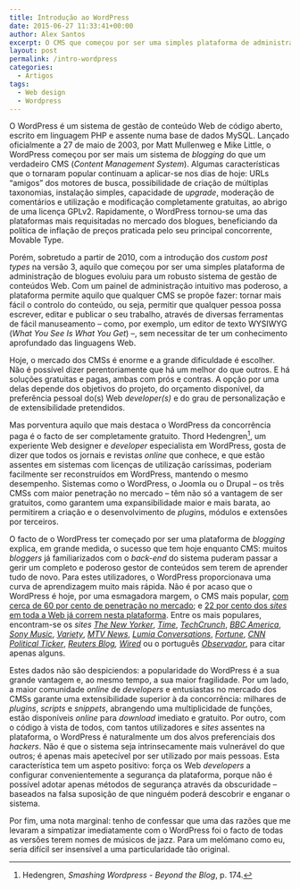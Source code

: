 ```yaml
---
title: Introdução ao WordPress
date: 2015-06-27 11:33:41+00:00
author: Alex Santos
excerpt: O CMS que começou por ser uma simples plataforma de administração de blogues e acabou num robusto e completo sistema de gestão de conteúdos Web
layout: post
permalink: /intro-wordpress
categories:
  - Artigos
tags:
  - Web design
  - Wordpress
---
```


  O WordPress é um sistema de gestão de conteúdo Web de código aberto, escrito em linguagem PHP e assente numa base de dados MySQL. Lançado oficialmente a 27 de maio de 2003, por Matt Mullenweg e Mike Little, o WordPress começou por ser mais um sistema de <i>blogging</i> do que um verdadeiro CMS (<i>Content Management System</i>). Algumas características que o tornaram popular continuam a aplicar-se nos dias de hoje: URLs “amigos” dos motores de busca, possibilidade de criação de múltiplas taxonomias, instalação simples, capacidade de <i>upgrade</i>, moderação de comentários e utilização e modificação completamente gratuitas, ao abrigo de uma licença GPLv2. Rapidamente, o WordPress tornou-se uma das plataformas mais requisitadas no mercado dos blogues, beneficiando da política de inflação de preços praticada pelo seu principal concorrente, Movable Type.

  Porém, sobretudo a partir de 2010, com a introdução dos <i>custom post types</i> na versão 3, aquilo que começou por ser uma simples plataforma de administração de blogues evoluiu para um robusto sistema de gestão de conteúdos Web. Com um painel de administração intuitivo mas poderoso, a plataforma permite aquilo que qualquer CMS se propõe fazer: tornar mais fácil o controlo do conteúdo, ou seja, permitir que qualquer pessoa possa escrever, editar e publicar o seu trabalho, através de diversas ferramentas de fácil manuseamento – como, por exemplo, um editor de texto WYSIWYG (<i>What You See Is What You Get</i>) –, sem necessitar de ter um conhecimento aprofundado das linguagens Web.

  Hoje, o mercado dos CMSs é enorme e a grande dificuldade é escolher. Não é possível dizer perentoriamente que há um melhor do que outros. E há soluções gratuitas e pagas, ambas com prós e contras. A opção por uma delas depende dos objetivos do projeto, do orçamento disponível, da preferência pessoal do(s) Web <i>developer(s)</i> e do grau de personalização e de extensibilidade pretendidos.

  Mas porventura aquilo que mais destaca o WordPress da concorrência paga é o facto de ser completamente gratuito. Thord Hedengren[^1], um experiente Web designer e <i>developer</i> especialista em WordPress, gosta de dizer que todos os jornais e revistas <i>online</i> que conhece, e que estão assentes em sistemas com licenças de utilização caríssimas, poderiam facilmente ser reconstruídos em WordPress, mantendo o mesmo desempenho. Sistemas como o WordPress, o Joomla ou o Drupal – os três CMSs com maior penetração no mercado – têm não só a vantagem de ser gratuitos, como garantem uma expansibilidade maior e mais barata, ao permitirem a criação e o desenvolvimento de <i>plugin</i>s, módulos e extensões por terceiros.

O facto de o WordPress ter começado por ser uma plataforma de <i>blogging</i> explica, em grande medida, o sucesso que tem hoje enquanto CMS: muitos <i>bloggers</i> já familiarizados com o <i>back-end</i> do sistema puderam passar a gerir um completo e poderoso gestor de conteúdos sem terem de aprender tudo de novo. Para estes utilizadores, o WordPress proporcionava uma curva de aprendizagem muito mais rápida. Não é por acaso que o WordPress é hoje, por uma esmagadora margem, o CMS mais popular, <a href="http://w3techs.com/technologies/history_overview/content_management" target="_blank">com cerca de 60 por cento de penetração no mercado</a>; e <a href="https://kinsta.com/learn/wordpress-history/" target="_blank">22 por cento dos <i>sites</i> em toda a Web já correm nesta plataforma</a>. Entre os mais populares, encontram-se os<i> sites</i> <i><a href="http://www.newyorker.com/" target="_blank">The New Yorker</a></i>, <em><a href="http://time.com/" target="_blank">Time</a></em>, <i><a href="http://techcrunch.com/" target="_blank">TechCrunch</a></i>, <i><a href="http://www.bbcamerica.com/" target="_blank">BBC America</a></i>, <i><a href="https://www.sonymusic.com/" target="_blank">Sony Music</a></i>, <i><a href="http://variety.com/" target="_blank">Variety</a></i>, <i><a href="http://www.mtv.com/news/" target="_blank">MTV News</a></i>, <i><a href="http://lumiaconversations.microsoft.com/" target="_blank">Lumia Conversations</a></i>, <i><a href="http://fortune.com/" target="_blank">Fortune</a></i>, <i><a href="http://politicalticker.blogs.cnn.com/" target="_blank">CNN Political Ticker</a></i>, <i><a href="http://blogs.reuters.com/us/" target="_blank">Reuters Blog</a>,</i> <i><a href="http://www.wired.com/" target="_blank">Wired</a></i> ou o português <i><a href="http://observador.pt/" target="_blank">Observador</a></i>, para citar apenas alguns.

  Estes dados não são despiciendos: a popularidade do WordPress é a sua grande vantagem e, ao mesmo tempo, a sua maior fragilidade. Por um lado, a maior comunidade <i>online</i> de <i>developers</i> e entusiastas no mercado dos CMSs garante uma extensibilidade superior à da concorrência: milhares de <i>plugins</i>, <i>scripts</i> e <i>snippets</i>, abrangendo uma multiplicidade de funções, estão disponíveis <i>online</i> para <i>download</i> imediato e gratuito. Por outro, com o código à vista de todos, com tantos utilizadores e <i>sites</i> assentes na plataforma, o WordPress é naturalmente um dos alvos preferenciais dos <i>hackers</i>. Não é que o sistema seja intrinsecamente mais vulnerável do que outros; é apenas mais apetecível por ser utilizado por mais pessoas. Esta característica tem um aspeto positivo: força os Web <i>developers</i> a configurar convenientemente a segurança da plataforma, porque não é possível adotar apenas métodos de segurança através da obscuridade – baseados na falsa suposição de que ninguém poderá descobrir e enganar o sistema.

  Por fim, uma nota marginal: tenho de confessar que uma das razões que me levaram a simpatizar imediatamente com o WordPress foi o facto de todas as versões terem nomes de músicos de jazz. Para um melómano como eu, seria difícil ser insensível a uma particularidade tão original.

[^1]: Hedengren, <em>Smashing Wordpress - Beyond the Blog</em>, p. 174.